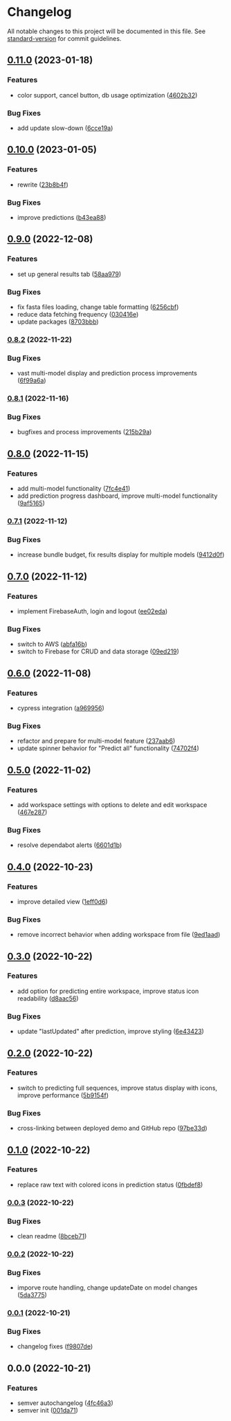 # Changelog

All notable changes to this project will be documented in this file. See [standard-version](https://github.com/conventional-changelog/standard-version) for commit guidelines.

## [0.11.0](https://github.com/chrispysz/amyloid-ui/compare/v0.10.0...v0.11.0) (2023-01-18)


### Features

* color support, cancel button, db usage optimization ([4602b32](https://github.com/chrispysz/amyloid-ui/commit/4602b321690c3d39817f4d63ab27dc79dc05772a))


### Bug Fixes

* add update slow-down ([6cce19a](https://github.com/chrispysz/amyloid-ui/commit/6cce19a9745f6a79d829db89edfd39be3266d73f))

## [0.10.0](https://github.com/chrispysz/amyloid-ui/compare/v0.9.0...v0.10.0) (2023-01-05)


### Features

* rewrite ([23b8b4f](https://github.com/chrispysz/amyloid-ui/commit/23b8b4f9373c7aa20c8c2bc6a7a8e1989d3fd60e))


### Bug Fixes

* improve predictions ([b43ea88](https://github.com/chrispysz/amyloid-ui/commit/b43ea88e7ffdee805327e8b7d0191e47cb25e8ba))

## [0.9.0](https://github.com/chrispysz/amyloid-ui/compare/v0.8.2...v0.9.0) (2022-12-08)


### Features

* set up general results tab ([58aa979](https://github.com/chrispysz/amyloid-ui/commit/58aa979664990e3e4a7557eefaee32b068f1f4a4))


### Bug Fixes

* fix fasta files loading, change table formatting ([6256cbf](https://github.com/chrispysz/amyloid-ui/commit/6256cbf2ee5ffce4c5ec7261b79c8f0972f120bd))
* reduce data fetching frequency ([030416e](https://github.com/chrispysz/amyloid-ui/commit/030416efd6c7f948b611a6a62b309ffc7cce263e))
* update packages ([8703bbb](https://github.com/chrispysz/amyloid-ui/commit/8703bbb7e0cdae581ae8434734773dd444f1a518))

### [0.8.2](https://github.com/chrispysz/amyloid-ui/compare/v0.8.1...v0.8.2) (2022-11-22)


### Bug Fixes

* vast multi-model display and prediction process improvements ([6f99a6a](https://github.com/chrispysz/amyloid-ui/commit/6f99a6adf225078b1e0bb17308891e8270ea71c7))

### [0.8.1](https://github.com/chrispysz/amyloid-ui/compare/v0.8.0...v0.8.1) (2022-11-16)


### Bug Fixes

* bugfixes and process improvements ([215b29a](https://github.com/chrispysz/amyloid-ui/commit/215b29a4d32ce258a0ee0babc8b9e51cc34ea948))

## [0.8.0](https://github.com/chrispysz/amyloid-ui/compare/v0.7.1...v0.8.0) (2022-11-15)


### Features

* add multi-model functionality ([7fc4e41](https://github.com/chrispysz/amyloid-ui/commit/7fc4e41159202c98f8b810f9d833edc6cedff45b))
* add prediction progress dashboard, improve multi-model functionality ([9af5165](https://github.com/chrispysz/amyloid-ui/commit/9af5165c775abaf25663bc021500e56ce54c2e0c))

### [0.7.1](https://github.com/chrispysz/amyloid-ui/compare/v0.7.0...v0.7.1) (2022-11-12)


### Bug Fixes

* increase bundle budget, fix results display for multiple models ([9412d0f](https://github.com/chrispysz/amyloid-ui/commit/9412d0fff094e102475a2541968e67e0e65d2769))

## [0.7.0](https://github.com/chrispysz/amyloid-ui/compare/v0.6.0...v0.7.0) (2022-11-12)


### Features

* implement FirebaseAuth, login and logout ([ee02eda](https://github.com/chrispysz/amyloid-ui/commit/ee02eda762b11aa2c83844a62042d8212599f1d3))


### Bug Fixes

* switch to AWS ([abfa16b](https://github.com/chrispysz/amyloid-ui/commit/abfa16bbf0fed3d6ab921801defae354d7b5a11d))
* switch to Firebase for CRUD and data storage ([09ed219](https://github.com/chrispysz/amyloid-ui/commit/09ed219dd85a8af4121564ca72e9e187897f9207))

## [0.6.0](https://github.com/chrispysz/amyloid-ui/compare/v0.5.0...v0.6.0) (2022-11-08)


### Features

* cypress integration ([a969956](https://github.com/chrispysz/amyloid-ui/commit/a9699565c5c8ca9c7657670c905d7856cba83c22))


### Bug Fixes

* refactor and prepare for multi-model feature ([237aab6](https://github.com/chrispysz/amyloid-ui/commit/237aab674c96f0d011a9a1e4b8eba2ed7998236d))
* update spinner behavior for "Predict all" functionality ([74702f4](https://github.com/chrispysz/amyloid-ui/commit/74702f4eec552858c86a455a3825292a6b035d46))

## [0.5.0](https://github.com/chrispysz/amyloid-ui/compare/v0.4.0...v0.5.0) (2022-11-02)


### Features

* add workspace settings with options to delete and edit workspace ([467e287](https://github.com/chrispysz/amyloid-ui/commit/467e287b4fe0f9f5fda451bc17b6bbfb9d7d1d81))


### Bug Fixes

* resolve dependabot alerts ([6601d1b](https://github.com/chrispysz/amyloid-ui/commit/6601d1b86ea1bb552a60cc1d0e25b626da46318a))

## [0.4.0](https://github.com/chrispysz/amyloid-ui/compare/v0.3.0...v0.4.0) (2022-10-23)


### Features

* improve detailed view ([1eff0d6](https://github.com/chrispysz/amyloid-ui/commit/1eff0d69d0a4ae6994dc846f9491883b94d4eb84))


### Bug Fixes

* remove incorrect behavior when adding workspace from file ([9ed1aad](https://github.com/chrispysz/amyloid-ui/commit/9ed1aad7265e42b251664cce52f8d6662915bc46))

## [0.3.0](https://github.com/chrispysz/amyloid-ui/compare/v0.2.0...v0.3.0) (2022-10-22)


### Features

* add option for predicting entire workspace, improve status icon readability ([d8aac56](https://github.com/chrispysz/amyloid-ui/commit/d8aac561329264492056765ad7123f61f8b740d2))


### Bug Fixes

* update "lastUpdated" after prediction, improve styling ([6e43423](https://github.com/chrispysz/amyloid-ui/commit/6e4342350dc8d2fa7a9bf9770f151f6a62b962ae))

## [0.2.0](https://github.com/chrispysz/amyloid-ui/compare/v0.1.0...v0.2.0) (2022-10-22)


### Features

* switch to predicting full sequences, improve status display with icons, improve performance ([5b9154f](https://github.com/chrispysz/amyloid-ui/commit/5b9154f1f36a468dc8d88d8267abdc9624c84a22))


### Bug Fixes

* cross-linking between deployed demo and  GitHub repo ([97be33d](https://github.com/chrispysz/amyloid-ui/commit/97be33dd8aebe913d943c5c6ff9401dd669e4e6a))

## [0.1.0](https://github.com/chrispysz/amyloid-ui/compare/v0.0.3...v0.1.0) (2022-10-22)


### Features

* replace raw text with colored icons in prediction status ([0fbdef8](https://github.com/chrispysz/amyloid-ui/commit/0fbdef82a97a3118dacacef6055334e16a7b3f9a))

### [0.0.3](https://github.com/chrispysz/amyloid-ui/compare/v0.0.2...v0.0.3) (2022-10-22)


### Bug Fixes

* clean readme ([8bceb71](https://github.com/chrispysz/amyloid-ui/commit/8bceb7170ef47a3f4015736facf77f4c137d2c42))

### [0.0.2](https://github.com/chrispysz/amyloid-ui/compare/v0.0.1...v0.0.2) (2022-10-22)


### Bug Fixes

* imporve route handling, change updateDate on model changes ([5da3775](https://github.com/chrispysz/amyloid-ui/commit/5da37759e4abdf404e6dc2b2d124598f8bc8bc4a))

### [0.0.1](https://github.com/chrispysz/amyloid-ui/compare/v0.0.0...v0.0.1) (2022-10-21)


### Bug Fixes

* changelog fixes ([f9807de](https://github.com/chrispysz/amyloid-ui/commits/f9807dec5ff5c21f76e4ac838a473213a6d7251f))

## 0.0.0 (2022-10-21)


### Features

* semver autochangelog ([4fc46a3](https://github.com/chrispysz/amyloid-ui/commit/4fc46a359aeb50482bf3f49f35d4a7fa169f2b81))
* semver init ([001da71](https://github.com/chrispysz/amyloid-ui/commit/001da7127bb4418d98adbc8f293e9dc44dd6dddb))
